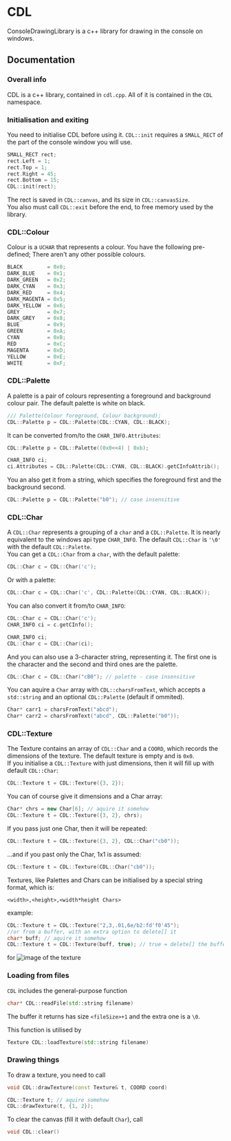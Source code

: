 # CDL
ConsoleDrawingLibrary is a c++ library for drawing in the console on windows.

## Documentation
### Overall info
CDL is a c++ library, contained in `cdl.cpp`. All of it is contained in the `CDL` namespace.
### Initialisation and exiting
You need to initialise CDL before using it. `CDL::init` requires a `SMALL_RECT` of the part of the console window you will use.
```cpp
SMALL_RECT rect;
rect.Left = 1;
rect.Top = 1;
rect.Right = 45;
rect.Bottom = 15;
CDL::init(rect);
```
The rect is saved in `CDL::canvas`, and its size in `CDL::canvasSize`.  
You also must call `CDL::exit` before the end, to free memory used by the library.
### CDL::Colour
Colour is a `UCHAR` that represents a colour. You have the following pre-defined; There aren't any other possible colours.
```cpp
BLACK        = 0x0;
DARK_BLUE    = 0x1;
DARK_GREEN   = 0x2;
DARK_CYAN    = 0x3;
DARK_RED     = 0x4;
DARK_MAGENTA = 0x5;
DARK_YELLOW  = 0x6;
GREY         = 0x7;
DARK_GREY    = 0x8;
BLUE         = 0x9;
GREEN        = 0xA;
CYAN         = 0xB;
RED          = 0xC;
MAGENTA      = 0xD;
YELLOW       = 0xE;
WHITE        = 0xF;
```
### CDL::Palette
A palette is a pair of colours representing a foreground and background colour pair. The default palette is white on black.
```cpp
/// Palette(Colour foreground, Colour background);
CDL::Palette p = CDL::Palette(CDL::CYAN, CDL::BLACK);
```
It can be converted from/to the `CHAR_INFO.Attributes`:
```cpp
CDL::Palette p = CDL::Palette((0x0<<4) | 0xb);
```
```cpp
CHAR_INFO ci;
ci.Attributes = CDL::Palette(CDL::CYAN, CDL::BLACK).getCInfoAttrib();
```
You an also get it from a string, which specifies the foreground first and the background second.
```cpp
CDL::Palette p = CDL::Palette("b0"); // case insensitive
```
### CDL::Char
A `CDL::Char` represents a grouping of a `char` and a `CDL::Palette`. It is nearly equivalent to the windows api type `CHAR_INFO`. The default `CDL::Char` is `'\0'` with the default `CDL::Palette`.  
You can get a `CDL::Char` from a `char`, with the default palette:
```cpp
CDL::Char c = CDL::Char('c');
```
Or with a palette:
```cpp
CDL::Char c = CDL::Char('c', CDL::Palette(CDL::CYAN, CDL::BLACK));
```
You can also convert it from/to `CHAR_INFO`:
```cpp
CDL::Char c = CDL::Char('c');
CHAR_INFO ci = c.getCInfo();
```
```cpp
CHAR_INFO ci;
CDL::Char c = CDL::Char(ci);
```
And you can also use a 3-character string, representing it. The first one is the character and the second and third ones are the palette.
```cpp
CDL::Char c = CDL::Char("cB0"); // palette - case insensitive
```

You can aquire a `Char` array with `CDL::charsFromText`, which accepts a `std::string` and an optional `CDL::Palette` (default if ommited).
```cpp
Char* carr1 = charsFromText("abcd");
Char* carr2 = charsFromText("abcd", CDL::Palette("b0"));
```
### CDL::Texture
The Texture contains an array of `CDL::Char` and a `COORD`, which records the dimensions of the texture. The default texture is empty and is `0x0`.  
If you initialise a `CDL::Texture` with just dimensions, then it will fill up with default `CDL::Char`:
```cpp
CDL::Texture t = CDL::Texture({3, 2});
```
You can of course give it dimensions and a Char array:
```cpp
Char* chrs = new Char[6]; // aquire it somehow
CDL::Texture t = CDL::Texture({3, 2}, chrs);
```
If you pass just one Char, then it will be repeated:
```cpp
CDL::Texture t = CDL::Texture({3, 2}, CDL::Char("cb0"));
```
...and if you past only the Char, 1x1 is assumed:
```cpp
CDL::Texture t = CDL::Texture(CDL::Char("cb0"));
```
Textures, like Palettes and Chars can be initialised by a special string format, which is:
```
<width>,<height>,<width*height Chars>
```
example:
```cpp
CDL::Texture t = CDL::Texture("2,3,.01,6e/b2:fd'f0'45");
//or from a buffer, with an extra option to delete[] it
char* buff; // aquire it somehow
CDL::Texture t = CDL::Texture(buff, true); // true = delete[] the buffer
```
for ![image of the texture](https://i.imgur.com/AYqVeL0.png)
### Loading from files
`CDL` includes the general-purpose function
```cpp
char* CDL::readFile(std::string filename)
```
The buffer it returns has size `<fileSize>+1` and the extra one is a `\0`.


This function is utilised by
```cpp
Texture CDL::loadTexture(std::string filename)
```
### Drawing things
To draw a texture, you need to call
```cpp
void CDL::drawTexture(const Texture& t, COORD coord)
```
```cpp
CDL::Texture t; // aquire somehow
CDL::drawTexture(t, {1, 2});
```

To clear the canvas (fill it with default `Char`), call 
```cpp
void CDL::clear()
```